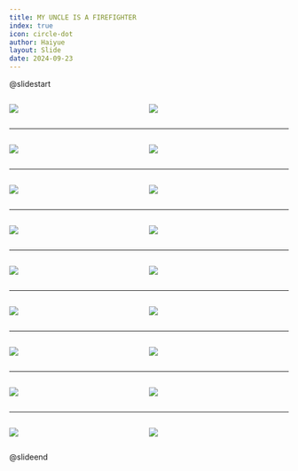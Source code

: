 ```yaml
---
title: MY UNCLE IS A FIREFIGHTER
index: true
icon: circle-dot
author: Haiyue
layout: Slide
date: 2024-09-23
---
```

 
@slidestart

<div style="display:flex">
<div style="flex:1">

![](https://raw.githubusercontent.com/yclord/reading/refs/heads/master/english/Level-P/MY%20UNCLE%20IS%20A%20FIREFIGHTER/001.webp)
</div>
<div style="flex:1">

![](https://raw.githubusercontent.com/yclord/reading/refs/heads/master/english/Level-P/MY%20UNCLE%20IS%20A%20FIREFIGHTER/002.webp)
</div>
</div>

---

<div style="display:flex">
<div style="flex:1">

![](https://raw.githubusercontent.com/yclord/reading/refs/heads/master/english/Level-P/MY%20UNCLE%20IS%20A%20FIREFIGHTER/003.webp)
</div>
<div style="flex:1">

![](https://raw.githubusercontent.com/yclord/reading/refs/heads/master/english/Level-P/MY%20UNCLE%20IS%20A%20FIREFIGHTER/004.webp)
</div>
</div>

---

<div style="display:flex">
<div style="flex:1">

![](https://raw.githubusercontent.com/yclord/reading/refs/heads/master/english/Level-P/MY%20UNCLE%20IS%20A%20FIREFIGHTER/005.webp)
</div>
<div style="flex:1">

![](https://raw.githubusercontent.com/yclord/reading/refs/heads/master/english/Level-P/MY%20UNCLE%20IS%20A%20FIREFIGHTER/006.webp)
</div>
</div>

---

<div style="display:flex">
<div style="flex:1">

![](https://raw.githubusercontent.com/yclord/reading/refs/heads/master/english/Level-P/MY%20UNCLE%20IS%20A%20FIREFIGHTER/007.webp)
</div>
<div style="flex:1">

![](https://raw.githubusercontent.com/yclord/reading/refs/heads/master/english/Level-P/MY%20UNCLE%20IS%20A%20FIREFIGHTER/008.webp)
</div>
</div>

---

<div style="display:flex">
<div style="flex:1">

![](https://raw.githubusercontent.com/yclord/reading/refs/heads/master/english/Level-P/MY%20UNCLE%20IS%20A%20FIREFIGHTER/009.webp)
</div>
<div style="flex:1">

![](https://raw.githubusercontent.com/yclord/reading/refs/heads/master/english/Level-P/MY%20UNCLE%20IS%20A%20FIREFIGHTER/010.webp)
</div>
</div>

---

<div style="display:flex">
<div style="flex:1">

![](https://raw.githubusercontent.com/yclord/reading/refs/heads/master/english/Level-P/MY%20UNCLE%20IS%20A%20FIREFIGHTER/011.webp)
</div>
<div style="flex:1">

![](https://raw.githubusercontent.com/yclord/reading/refs/heads/master/english/Level-P/MY%20UNCLE%20IS%20A%20FIREFIGHTER/012.webp)
</div>
</div>

---

<div style="display:flex">
<div style="flex:1">

![](https://raw.githubusercontent.com/yclord/reading/refs/heads/master/english/Level-P/MY%20UNCLE%20IS%20A%20FIREFIGHTER/013.webp)
</div>
<div style="flex:1">

![](https://raw.githubusercontent.com/yclord/reading/refs/heads/master/english/Level-P/MY%20UNCLE%20IS%20A%20FIREFIGHTER/014.webp)
</div>
</div>

---

<div style="display:flex">
<div style="flex:1">

![](https://raw.githubusercontent.com/yclord/reading/refs/heads/master/english/Level-P/MY%20UNCLE%20IS%20A%20FIREFIGHTER/015.webp)
</div>
<div style="flex:1">

![](https://raw.githubusercontent.com/yclord/reading/refs/heads/master/english/Level-P/MY%20UNCLE%20IS%20A%20FIREFIGHTER/016.webp)
</div>
</div>

---

<div style="display:flex">
<div style="flex:1">

![](https://raw.githubusercontent.com/yclord/reading/refs/heads/master/english/Level-P/MY%20UNCLE%20IS%20A%20FIREFIGHTER/017.webp)
</div>
<div style="flex:1">

![](https://raw.githubusercontent.com/yclord/reading/refs/heads/master/english/Level-P/MY%20UNCLE%20IS%20A%20FIREFIGHTER/018.webp)
</div>
</div>

@slideend